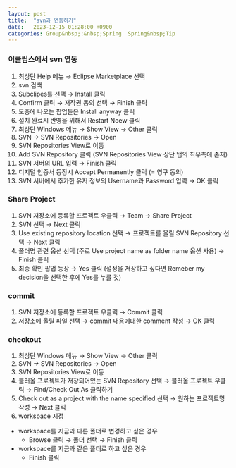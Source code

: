 ```yaml
---
layout: post
title:  "svn과 연동하기"
date:   2023-12-15 01:28:00 +0900
categories: Group&nbsp;:&nbsp;Spring  Spring&nbsp;Tip
---
```


### 이클립스에서 svn 연동

1. 최상단 Help 메뉴 → Eclipse Marketplace 선택
2. svn 검색
3. Subclipes를 선택 → Install 클릭
4. Confirm 클릭 → 저작권 동의 선택 → Finish 클릭
5. 도중에 나오는 팝업들은 Install anyway 클릭
6. 설치 완료시 반영을 위해서 Restart Noew 클릭
7. 최상단 Windows 메뉴 → Show View → Other 클릭
8. SVN → SVN Repositories → Open
9. SVN Repositories View로 이동
10. Add SVN Repository 클릭 (SVN Repositories View 상단 탭의 최우측에 존재)
11. SVN 서버의 URL 입력 → Finish 클릭
12. 디지털 인증서 등장시 Accept Permanently 클릭 (= 영구 동의)
13. SVN 서버에서 추가한 유저 정보의 Username과 Password 입력 → OK 클릭

### Share Project

1. SVN 저장소에 등록할 프로젝트 우클릭 → Team → Share Project
2. SVN 선택 → Next 클릭
3. Use existing repository location 선택 → 프로젝트를 올릴 SVN Repository 선택 → Next 클릭
4. 폴더명 관련 옵션 선택 (주로 Use project name as folder name 옵션 사용) → Finish 클릭
5. 최종 확인 팝업 등장 → Yes 클릭 (설정을 저장하고 싶다면 Remeber my decision을 선택한 후에 Yes를 누를 것)

### commit

1. SVN 저장소에 등록할 프로젝트 우클릭 → Commit 클릭
2. 저장소에 올릴 파일 선택 → commit 내용에대한 comment 작성 → OK 클릭

### checkout

1. 최상단 Windows 메뉴 → Show View → Other 클릭
2. SVN → SVN Repositories → Open
3. SVN Repositories View로 이동
4. 불러올 프로젝트가 저장되어있는 SVN Repository 선택 → 불러올 프로젝트 우클릭 → Find/Check Out As 클릭하기
5. Check out as a project with the name specified 선택 → 원하는 프로젝트명 작성 → Next 클릭
6. workspace 지정
  - workspace를 지금과 다른 폴더로 변경하고 싶은 경우
    - Browse 클릭 → 폴더 선택 → Finish 클릭
  - workspace를 지금과 같은 폴더로 하고 싶은 경우
    - Finish 클릭